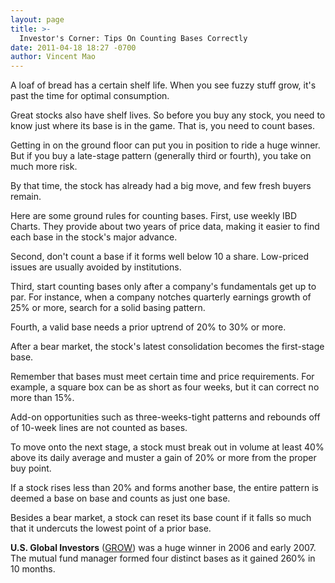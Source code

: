 ```yaml
---
layout: page
title: >-
  Investor's Corner: Tips On Counting Bases Correctly
date: 2011-04-18 18:27 -0700
author: Vincent Mao
---
```





A loaf of bread has a certain shelf life. When you see fuzzy stuff grow, it's past the time for optimal consumption.


Great stocks also have shelf lives. So before you buy any stock, you need to know just where its base is in the game. That is, you need to count bases.


Getting in on the ground floor can put you in position to ride a huge winner. But if you buy a late-stage pattern (generally third or fourth), you take on much more risk.


By that time, the stock has already had a big move, and few fresh buyers remain.


Here are some ground rules for counting bases. First, use weekly IBD Charts. They provide about two years of price data, making it easier to find each base in the stock's major advance.


Second, don't count a base if it forms well below 10 a share. Low-priced issues are usually avoided by institutions.


Third, start counting bases only after a company's fundamentals get up to par. For instance, when a company notches quarterly earnings growth of 25% or more, search for a solid basing pattern.


Fourth, a valid base needs a prior uptrend of 20% to 30% or more.


After a bear market, the stock's latest consolidation becomes the first-stage base.


Remember that bases must meet certain time and price requirements. For example, a square box can be as short as four weeks, but it can correct no more than 15%.


Add-on opportunities such as three-weeks-tight patterns and rebounds off of 10-week lines are not counted as bases.


To move onto the next stage, a stock must break out in volume at least 40% above its daily average and muster a gain of 20% or more from the proper buy point.


If a stock rises less than 20% and forms another base, the entire pattern is deemed a base on base and counts as just one base.


Besides a bear market, a stock can reset its base count if it falls so much that it undercuts the lowest point of a prior base.


**U.S. Global Investors** ([GROW](https://research.investors.com/quote.aspx?symbol=GROW)) was a huge winner in 2006 and early 2007. The mutual fund manager formed four distinct bases as it gained 260% in 10 months.




